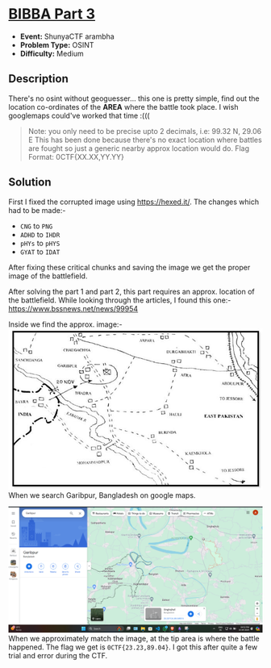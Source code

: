# <u>BIBBA Part 3</u>

* **Event:** ShunyaCTF arambha
* **Problem Type:** OSINT
* **Difficulty:** Medium

## Description
There's no osint without geoguesser... this one is pretty simple, find out the location co-ordinates of the **AREA** where the battle took place. I wish googlemaps could've worked that time :(((

> Note: you only need to be precise upto 2 decimals, i.e: 99.32 N, 29.06 E This has been done because there's no exact location where battles are fought so just a generic nearby approx location would do. Flag Format: 0CTF{XX.XX,YY.YY}
## Solution
First I fixed the corrupted image using https://hexed.it/. The changes which had to be made:-
- `CNG` to `PNG`
- `ADHD` to `IHDR`
- `pHYs` to `pHYS`
- `GYAT` to `IDAT`

After fixing these critical chunks and saving the image we get the proper image of the battlefield.

After solving the part 1 and part 2, this part requires an approx. location of the battlefield. While looking through the articles, I found this one:- https://www.bssnews.net/news/99954

Inside we find the approx. image:-
![](map.jpeg)
When we search Garibpur, Bangladesh on google maps.

![](google_map.png.png)
When we approximately match  the image, at the tip area is where the battle happened. The flag we get is `0CTF{23.23,89.04}`. I got this after quite a few trial and error during the CTF.